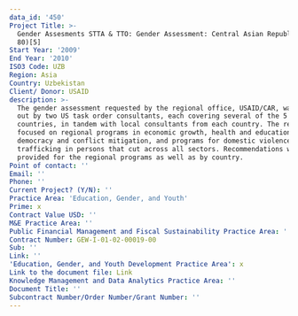 ```yaml
---
data_id: '450'
Project Title: >-
  Gender Assesments STTA & TTO: Gender Assessment: Central Asian Republics (TDY
  80)[5]
Start Year: '2009'
End Year: '2010'
ISO3 Code: UZB
Region: Asia
Country: Uzbekistan
Client/ Donor: USAID
description: >-
  The gender assessment requested by the regional office, USAID/CAR, was carried
  out by two US task order consultants, each covering several of the 5
  countries, in tandem with local consultants from each country. The report
  focused on regional programs in economic growth, health and education,
  democracy and conflict mitigation, and programs for domestic violence and
  trafficking in persons that cut across all sectors. Recommendations were
  provided for the regional programs as well as by country.
Point of contact: ''
Email: ''
Phone: ''
Current Project? (Y/N): ''
Practice Area: 'Education, Gender, and Youth'
Prime: x
Contract Value USD: ''
M&E Practice Area: ''
Public Financial Management and Fiscal Sustainability Practice Area: ''
Contract Number: GEW-I-01-02-00019-00
Sub: ''
Link: ''
'Education, Gender, and Youth Development Practice Area': x
Link to the document file: Link
Knowledge Management and Data Analytics Practice Area: ''
Document Title: ''
Subcontract Number/Order Number/Grant Number: ''
---
```

